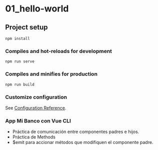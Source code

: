 # 01_hello-world

## Project setup
```
npm install
```

### Compiles and hot-reloads for development
```
npm run serve
```

### Compiles and minifies for production
```
npm run build
```

### Customize configuration
See [Configuration Reference](https://cli.vuejs.org/config/).

### App Mi Banco con Vue CLI
* Práctica de comunicación entre componentes padres e hijos.
* Práctica de Methods
* $emit para accionar métodos que modifiquen el componente padre.
